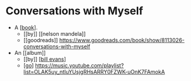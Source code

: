 # Conversations with Myself

- A [[book]].
  - [[by]] [[nelson mandela]]
  - [[goodreads]] https://www.goodreads.com/book/show/8113026-conversations-with-myself
- An [[album]]
  - [[by]] [[bill evans]]
  - [[go]] https://music.youtube.com/playlist?list=OLAK5uy_ntIuYUsjgRHsARRY0FZWK-uOnK7FAmokA


[//begin]: # "Autogenerated link references for markdown compatibility"
[book]: book "Book"
[bill evans]: bill-evans "Bill Evans"
[go]: go "Go"
[//end]: # "Autogenerated link references"